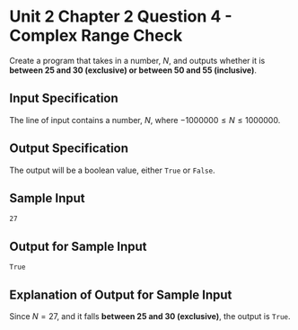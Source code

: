 # Unit 2 Chapter 2 Question 4 - Complex Range Check  
Create a program that takes in a number, $N$, and outputs whether it is **between 25 and 30 (exclusive) or between 50 and 55 (inclusive)**.  

## Input Specification  
The line of input contains a number, *N*, where $-1000000 \leq N \leq 1000000$.

## Output Specification  
The output will be a boolean value, either `True` or `False`.  

## Sample Input
```
27
```

## Output for Sample Input
```
True
```

## Explanation of Output for Sample Input  
Since $N = 27$, and it falls **between 25 and 30 (exclusive)**, the output is `True`.